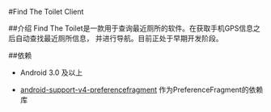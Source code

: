 #Find The Toilet Client

##介绍
Find The Toilet是一款用于查询最近厕所的软件。在获取手机GPS信息之后自动查找最近厕所信息，
并进行导航。目前正处于早期开发阶段。

##依赖
* Android 3.0 及以上

* [android-support-v4-preferencefragment](https://github.com/kolavar/android-support-v4-preferencefragment)
作为PreferenceFragment的依赖库